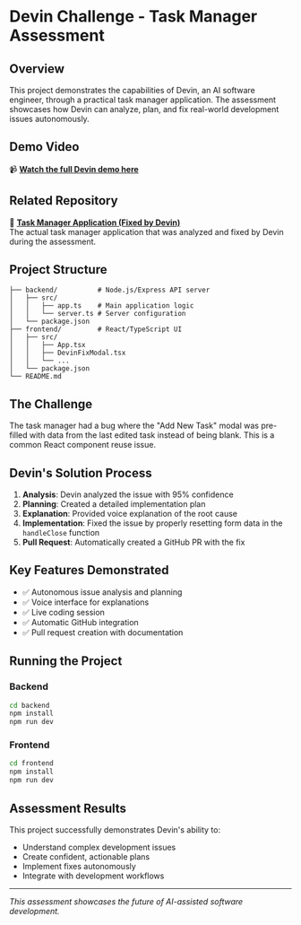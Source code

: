# Devin Challenge - Task Manager Assessment

## Overview

This project demonstrates the capabilities of Devin, an AI software engineer, through a practical task manager application. The assessment showcases how Devin can analyze, plan, and fix real-world development issues autonomously.

## Demo Video

📹 **[Watch the full Devin demo here](https://www.loom.com/share/f474870f621941ae998c2278c65e334d)**

## Related Repository

🔗 **[Task Manager Application (Fixed by Devin)](https://github.com/RafaPatino01/simple-todo-list)**  
The actual task manager application that was analyzed and fixed by Devin during the assessment.

## Project Structure

```
├── backend/          # Node.js/Express API server
│   ├── src/
│   │   ├── app.ts    # Main application logic
│   │   └── server.ts # Server configuration
│   └── package.json
├── frontend/         # React/TypeScript UI
│   ├── src/
│   │   ├── App.tsx
│   │   ├── DevinFixModal.tsx
│   │   └── ...
│   └── package.json
└── README.md
```

## The Challenge

The task manager had a bug where the "Add New Task" modal was pre-filled with data from the last edited task instead of being blank. This is a common React component reuse issue.

## Devin's Solution Process

1. **Analysis**: Devin analyzed the issue with 95% confidence
2. **Planning**: Created a detailed implementation plan
3. **Explanation**: Provided voice explanation of the root cause
4. **Implementation**: Fixed the issue by properly resetting form data in the `handleClose` function
5. **Pull Request**: Automatically created a GitHub PR with the fix

## Key Features Demonstrated

- ✅ Autonomous issue analysis and planning
- ✅ Voice interface for explanations
- ✅ Live coding session
- ✅ Automatic GitHub integration
- ✅ Pull request creation with documentation

## Running the Project

### Backend
```bash
cd backend
npm install
npm run dev
```

### Frontend
```bash
cd frontend
npm install
npm run dev
```

## Assessment Results

This project successfully demonstrates Devin's ability to:
- Understand complex development issues
- Create confident, actionable plans
- Implement fixes autonomously
- Integrate with development workflows

---

*This assessment showcases the future of AI-assisted software development.*